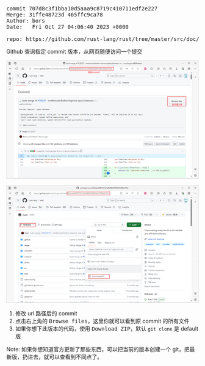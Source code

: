 <pre>
commit 707d8c3f1bba10d5aaa9c8719c410711edf2e227
Merge: 31ffe48723d 465ffc9ca78
Author: bors <bors@rust-lang.org>
Date:   Fri Oct 27 04:06:40 2023 +0000

repo: https://github.com/rust-lang/rust/tree/master/src/doc/rustc
</pre>

Github 查询指定 commit 版本，从网页随便访问一个提交 

![Alt text](./img/github-find-commit1.png)

![Alt text](./img/github-find-commit2.png)

1. 修改 url 路径后的 commit
2. 点击右上角的 <kbd>Browse files</kbd>，这里你就可以看到原 commit 的所有文件
3. 如果你想下此版本的代码，使用 <kbd>Download ZIP</kbd>，默认 `git clone` 是 default 版 

Note: 如果你想知道官方更新了那些东西，可以把当前的版本创建一个 git，把最新版，扔进去，就可以查看到不同点了。